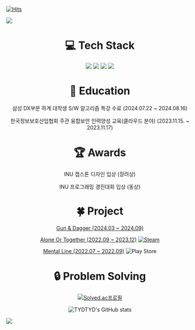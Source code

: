 [![Hits](https://hits.seeyoufarm.com/api/count/incr/badge.svg?url=https%3A%2F%2Fgithub.com%2FTYDTYD&count_bg=%2379C83D&title_bg=%23555555&icon=&icon_color=%23E7E7E7&title=hits&edge_flat=false)](https://hits.seeyoufarm.com)


<img src="https://capsule-render.vercel.app/api?type=waving&color=timeauto&height=200&section=header&text=Hi!%20I'm%20Seung%20Min&fontSize=70" />

<div align=center>
<h1>
💻 Tech Stack
</h1>
  <img src="https://img.shields.io/badge/C%2B%2B-00599C?style=for-the-badge&logo=c%2B%2B&logoColor=white"/>
  <img src="https://img.shields.io/badge/C%23-512BD4?style=for-the-badge&logo=c-sharp&logoColor=white"/>
  <img src="https://img.shields.io/badge/python-3776AB?style=for-the-badge&logo=python&logoColor=white"/>
  <img src="https://img.shields.io/badge/unity-%23000000.svg?style=for-the-badge&logo=unity&logoColor=white"/>



<h1>
📖 Education
</h1>
삼성 DX부문 하계 대학생 S/W 알고리즘 특강 수료 (2024.07.22 ~ 2024.08.16)

한국정보보호산업협회 주관 융합보안 인력양성 교육(클라우드 분야) (2023.11.15. ~ 2023.11.17)

<h1>
  🏆 Awards
</h1>
INU 캡스톤 디자인 입상 (장려상)

INU 프로그래밍 경진대회 입상 (동상)

<h1>
  🍀 Project
</h1>

[Gun & Dagger (2024.03 ~ 2024.09)](https://github.com/TYDTYD/Gun_Dagger)

[Alone Or Together (2022.09 ~ 2023.12)](https://github.com/TYDTYD/Alone_Or_Together_ver2) [![Steam](https://img.shields.io/badge/steam-%23000000.svg?style=plastic&logo=steam&logoColor=white)](https://store.steampowered.com/app/2651070/Alone_Or_Together/?beta=0)

[Mental Line (2022.07 ~ 2022.09)](https://github.com/TYDTYD/Mental-Line) ![Play Store](https://img.shields.io/badge/Google_Play-414141?style=plastic&logo=google-play&logoColor=white)

<h1>
  🔒 Problem Solving
</h1>
  
  [![Solved.ac프로필](http://mazassumnida.wtf/api/v2/generate_badge?boj=tmdals5587)](https://solved.ac/tmdals5587)

![TYDTYD's GitHub stats](https://github-readme-stats.vercel.app/api?username=TYDTYD&show_icons=true&theme=tokyonight)
</div>

<img src="https://capsule-render.vercel.app/api?type=waving&color=timeauto&height=200&section=footer" />

<!---
TYDTYD/TYDTYD is a ✨ special ✨ repository because its `README.md` (this file) appears on your GitHub profile.
You can click the Preview link to take a look at your changes.
--->
